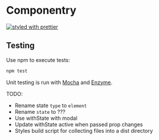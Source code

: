 # Componentry
[![styled with prettier](https://img.shields.io/badge/styled_with-prettier-ff69b4.svg)](https://github.com/prettier/prettier)

## Testing
Use npm to execute tests:
```bash
npm test
```

Unit testing is run with [Mocha](https://mochajs.org/) and
[Enzyme](http://airbnb.io/enzyme/).


TODO:
- Rename state `type` to `element`
- Rename `state` to ???
- Use withState with modal
- Update withState active when passed prop changes
- Styles build script for collecting files into a dist directory
